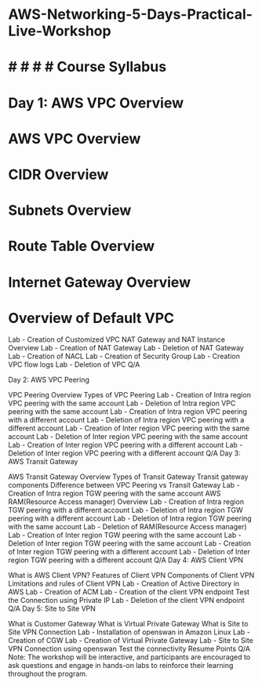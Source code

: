 # AWS-Networking-5-Days-Practical-Live-Workshop


# # # # # Course Syllabus
# Day 1: AWS VPC Overview
#  AWS VPC Overview
#  CIDR Overview
#  Subnets Overview
#  Route Table Overview
 # Internet Gateway Overview
 # Overview of Default VPC
  Lab - Creation of Customized VPC
  NAT Gateway and NAT Instance Overview
  Lab - Creation of NAT Gateway
  Lab - Deletion of NAT Gateway
  Lab - Creation of NACL
  Lab - Creation of Security Group
  Lab - Creation VPC flow logs
  Lab - Deletion of VPC
  Q/A
  
Day 2: AWS VPC Peering


VPC Peering Overview
Types of VPC Peering
Lab - Creation of Intra region VPC peering with the same account
Lab - Deletion of Intra region VPC peering with the same account
Lab - Creation of Intra region VPC peering with a different account
Lab - Deletion of Intra region VPC peering with a different account
Lab - Creation of Inter region VPC peering with the same account
Lab - Deletion of Inter region VPC peering with the same account
Lab - Creation of Inter region VPC peering with a different account
Lab - Deletion of Inter region VPC peering with a different account
Q/A
Day 3: AWS Transit Gateway


AWS Transit Gateway Overview
Types of Transit Gateway
Transit gateway components
Difference between VPC Peering vs Transit Gateway
Lab - Creation of Intra region TGW peering with the same account
AWS RAM(Resource Access manager) Overview
Lab - Creation of Intra region TGW peering with a different account
Lab - Deletion of Intra region TGW peering with a different account
Lab - Deletion of Intra region TGW peering with the same account
Lab - Deletion of RAM(Resource Access manager)
Lab - Creation of Inter region TGW peering with the same account
Lab - Deletion of Inter region TGW peering with the same account
Lab - Creation of Inter region TGW peering with a different account
Lab - Deletion of Inter region TGW peering with a different account
Q/A
Day 4: AWS Client VPN


What is AWS Client VPN?
Features of Client VPN
Components of Client VPN
Limitations and rules of Client VPN
Lab - Creation of Active Directory in AWS
Lab - Creation of ACM
Lab - Creation of the client VPN endpoint
Test the Connection using Private IP
Lab - Deletion of the client VPN endpoint
Q/A
Day 5: Site to Site VPN


What is Customer Gateway
What is Virtual Private Gateway
What is Site to Site VPN Connection
Lab - Installation of openswan in Amazon Linux
Lab - Creation of CGW
Lab - Creation of Virtual Private Gateway
Lab - Site to Site VPN Connection using openswan
Test the connectivity
Resume Points
Q/A
Note: The workshop will be interactive, and participants are encouraged to ask questions and engage in hands-on labs to reinforce their learning throughout the program.
